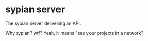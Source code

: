 # sypian server

The sypian server delivering an API.

Why sypian? wtf? Yeah, it means "see your projects in a network"
